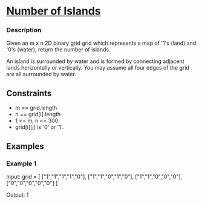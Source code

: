 # [Number of Islands](https://leetcode.com/problems/number-of-islands/)


### Description

Given an m x n 2D binary grid grid which represents a map of '1's (land) and '0's (water), return the number of islands.

An island is surrounded by water and is formed by connecting adjacent lands horizontally or vertically. You may assume all four edges of the grid are all surrounded by water.

## Constraints

- m == grid.length
- n == grid[i].length
- 1 <= m, n <= 300
- grid[i][j] is '0' or '1'.


## Examples

### Example 1
Input: grid = [
  ["1","1","1","1","0"],
  ["1","1","0","1","0"],
  ["1","1","0","0","0"],
  ["0","0","0","0","0"]
]

Output: 1
